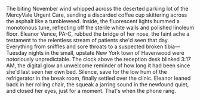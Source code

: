 The biting November wind whipped across the deserted parking lot of the MercyVale Urgent Care, sending a discarded coffee cup skittering across the asphalt like a tumbleweed.  Inside, the fluorescent lights hummed a monotonous tune, reflecting off the sterile white walls and polished linoleum floor.  Eleanor Vance, PA-C, rubbed the bridge of her nose, the faint ache a testament to the relentless stream of patients she'd seen that day.  Everything from sniffles and sore throats to a suspected broken tibia—Tuesday nights in the small, upstate New York town of Havenwood were notoriously unpredictable.  The clock above the reception desk blinked 3:17 AM, the digital glow an unwelcome reminder of how long it had been since she'd last seen her own bed.  Silence, save for the low hum of the refrigerator in the break room, finally settled over the clinic.  Eleanor leaned back in her rolling chair, the squeak a jarring sound in the newfound quiet, and closed her eyes, just for a moment.  That's when the phone rang.
